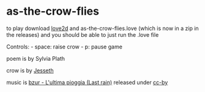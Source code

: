 as-the-crow-flies
=================

to play download [love2d](http://love2d.org/) and as-the-crow-flies.love (which is now in a zip in the releases) and you should be able to just run the .love file

Controls:
	- space: raise crow
	- p: pause game

poem is by Sylvia Plath

crow is by [Jesseth](http://jesseth.deviantart.com/art/FLYING-RAVEN-animation-188858110)

music is [bzur - L'ultima pioggia (Last rain)](https://soundcloud.com/bzur/ultimapioggia) released under [cc-by](http://creativecommons.org/licenses/by/3.0/us/)

